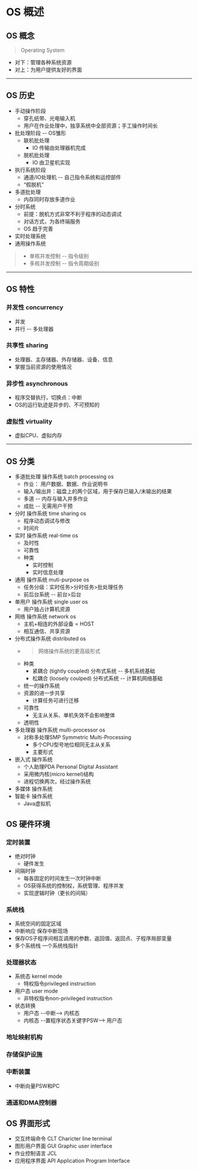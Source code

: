 # OS 概述

## OS 概念

> Operating System

* 对下：管理各种系统资源
* 对上：为用户提供友好的界面

---

## OS 历史

* 手动操作阶段
  * 穿孔纸带、光电输入机
  * 用户在作业处理中，独享系统中全部资源；手工操作时间长
* 批处理阶段 -- OS雏形
  * 联机批处理
    * IO 传输由处理器机完成
  * 脱机批处理
    * IO 由卫星机实现
* 执行系统阶段
  * 通道/IO处理机 -- 自己指令系统和运控部件
  * “假脱机”
* 多道批处理
  * 内存同时存放多道作业
* 分时系统
  * 前提：脱机方式非常不利于程序的动态调试
  * 对话方式，为各终端服务
  * OS 趋于完善
* 实时处理系统
* 通用操作系统
> * 单核并发控制 -- 指令级别
> * 多核并发控制 -- 指令周期级别

---

## OS 特性

### 并发性 concurrency

* 并发
* 并行 -- 多处理器

### 共享性 sharing

* 处理器、主存储器、外存储器、设备、信息
* 掌握当前资源的使用情况

### 异步性 asynchronous

* 程序交替执行，切换点：中断
* OS的运行轨迹是异步的、不可预知的

### 虚拟性 virtuality

* 虚拟CPU、虚拟内存

---

## OS 分类

* 多道批处理 操作系统 batch processing os
  * 作业： 用户数据、数据、作业说明书
  * 输入/输出井：磁盘上的两个区域，用于保存已输入/未输出的结果
  * 多道 -- 内存与输入井多作业
  * 成批 -- 无需用户干预
* 分时 操作系统 time sharing os
  * 程序动态调试与修改
  * 时间片
* 实时 操作系统 real-time os
  * 及时性
  * 可靠性
  * 种类
    * 实时控制
    * 实时信息处理
* 通用 操作系统 muti-purpose os
  * 任务分级：实时任务>分时任务>批处理任务
  * 前后台系统 -- 前台>后台
* 单用户 操作系统 single user os
  * 用户独占计算机资源
* 网络 操作系统 network os
  * 主机+相连的外部设备 = HOST
  * 相互通信、共享资源
* 分布式操作系统 distributed os
  * > 网络操作系统的更高级形式
  * 种类
    * 紧耦合 (tightly coupled) 分布式系统 -- 多机系统基础
    * 松耦合 (loosely coulped) 分布式系统 -- 计算机网络基础
  * 统一的操作系统
  * 资源的进一步共享
    * 计算任务可进行迁移
  * 可靠性
    * 无主从关系、单机失效不会影响整体
  * 透明性
* 多处理器 操作系统 multi-processor os
  * 对称多处理SMP Symmetric Multi-Processing
    * 多个CPU型号地位相同无主从关系
    * 主要形式
* 嵌入式 操作系统
  * 个人助理PDA Personal Digital Assistant
  * 采用微内核(micro kernel)结构
  * 进程切换两次，经过操作系统
* 多媒体 操作系统
* 智能卡 操作系统
  * Java虚拟机

## OS 硬件环境

### 定时装置

* 绝对时钟
  * 硬件发生
* 间隔时钟
  * 每各固定的时间发生一次时钟中断
  * OS获得系统的控制权，系统管理、程序并发
  * 实现逻辑时钟（更长的间隔）

### 系统栈

* 系统空间的固定区域
* 中断响应 保存中断现场
* 保存OS子程序间相互调用的参数、返回值、返回点、子程序局部变量
* 多个系统栈 一个系统栈指针

### 处理器状态

* 系统态 kernel mode
  * 特权指令privileged instruction
* 用户态 user mode
  * 非特权指令non-privileged instruction
* 状态转换
  * 用户态 --中断--> 内核态
  * 内核态 --置程序状态关键字PSW--> 用户态

### 地址映射机构

### 存储保护设施

### 中断装置

* 中断向量PSW和PC

### 通道和DMA控制器

## OS 界面形式

* 交互终端命令 CLT Charicter line terminal
* 图形用户界面 GUI Graphic user interface
* 作业控制语言 JCL
* 应用程序界面 API Application Program Interface